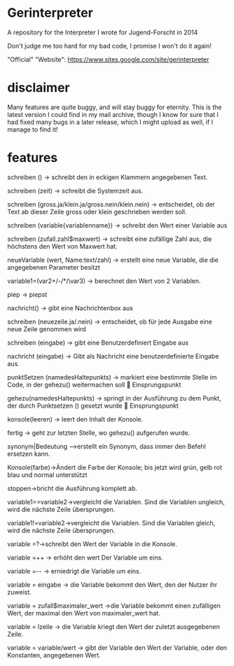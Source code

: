 # Gerinterpreter
A repository for the Interpreter I wrote for Jugend-Forscht in 2014

Don't judge me too hard for my bad code, I promise I won't do it again!

"Official" "Website": https://www.sites.google.com/site/gerinterpreter

# disclaimer

Many features are quite buggy, and will stay buggy for eternity.
This is the latest version I could find in my mail archive, though I know for sure that I had fixed many bugs in a later release, which I might upload as well, if I manage to find it!

# features 
schreiben (<text>) -> schreibt den in eckigen Klammern angegebenen Text.

schreiben (zeit) -> schreibt die Systemzeit aus.

schreiben (gross.ja/klein.ja/gross.nein/klein.nein) -> entscheidet, ob der Text ab dieser Zeile gross oder klein geschrieben werden soll.

schreiben (variable{variablenname}) -> schreibt den Wert einer Variable aus

schreiben (zufall.zahl$maxwert) -> schreibt eine zufällige Zahl aus, die höchstens den Wert von Maxwert hat.

neueVariable (wert, Name:text/zahl) -> erstellt eine neue Variable, die die angegebenen Parameter besitzt

variable1=(var2+/-/*/\var3) -> berechnet den Wert von 2 Variablen.

piep -> piepst

nachricht(<text>) -> gibt eine Nachrichtenbox aus

schreiben (neuezeile.ja/.nein) -> entscheidet, ob für jede Ausgabe eine neue Zeile genommen wird

schreiben (eingabe) -> gibt eine Benutzerdefiniert Eingabe aus

nachricht (eingabe) -> Gibt als Nachricht eine benutzerdefinierte Eingabe aus.

punktSetzen (namedesHaltepunkts) -> markiert eine bestimmte Stelle im Code, in der gehezu() weitermachen soll  Einsprungspunkt

gehezu(namedesHaltepunkts) -> springt in der Ausführung zu dem Punkt, der durch Punktsetzen () gesetzt wurde  Einsprungspunkt

konsole(leeren) -> leert den Inhalt der Konsole.

fertig -> geht zur letzten Stelle, wo gehezu() aufgerufen wurde.

synonym|Bedeutung -->erstellt ein Synonym, dass immer den Befehl ersetzen kann.

Konsole(farbe)->Ändert die Farbe der Konsole; bis jetzt wird grün, gelb rot blau und normal unterstützt

stoppen->bricht die Ausführung komplett ab.

variable1==variable2->vergleicht die Variablen. Sind die Variablen ungleich, wird die nächste Zeile übersprungen.

variable1!=variable2->vergleicht die Variablen. Sind die Variablen gleich, wird die nächste Zeile übersprungen.

variable =?->schreibt den Wert der Variable in die Konsole.

variable =++  -> erhöht den wert Der Variable um eins.

variable =--  -> erniedrigt die Variable um eins.

variable = eingabe  -> die Variable bekommt den Wert, den der Nutzer ihr zuweist.

variable = zufall$maximaler_wert ->die Variable bekommt einen zufälligen Wert, der maximal den Wert von maximaler_wert hat.

variable = lzeile -> die Variable kriegt den Wert der zuletzt ausgegebenen Zeile.

variable = variable/wert -> gibt der Variable den Wert der Variable, oder den Konstanten, angegebenen Wert.


